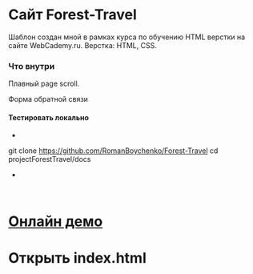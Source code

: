 # Cайт Forest-Travel

Шаблон создан мной в рамках курса по обучению HTML верстки на сайте WebCademy.ru. Верстка: HTML, CSS.

### Что внутри

 Плавный page scroll.

 Форма обратной связи

#### Тестировать локально
- ```
 git clone https://github.com/RomanBoychenko/Forest-Travel 
  cd projectForestTravel/docs 
  - ```


 
# [Онлайн демо](https://boychenko-roman.ru/forest_travel/)

# Открыть index.html





